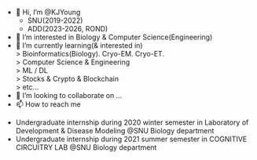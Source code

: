 - 👋 Hi, I’m @KJYoung
    * SNU(2019-2022)
    * ADD(2023-2026, ROND)
- 👀 I’m interested in Biology & Computer Science(Engineering)
- 🌱 I’m currently learning(& interested in)   
      > Bioinformatics(Biology). Cryo-EM. Cryo-ET.   
      > Computer Science & Engineering   
      > ML / DL   
      > Stocks & Crypto & Blockchain   
      > etc...
- 💞️ I’m looking to collaborate on ...
- 📫 How to reach me 

* Undergraduate internship during 2020 winter semester in Laboratory of Development & Disease Modeling @SNU Biology department
* Undergraduate internship during 2021 summer semester in COGNITIVE CIRCUITRY LAB @SNU Biology department
<!---
KJYoung/KJYoung is a ✨ special ✨ repository because its `README.md` (this file) appears on your GitHub profile.
You can click the Preview link to take a look at your changes.
--->
